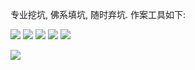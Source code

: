 专业挖坑, 佛系填坑, 随时弃坑. 作案工具如下: 

![](https://img.shields.io/badge/-Flutter-0091EA?&logo=flutter&logoColor=fff) ![](https://img.shields.io/badge/-Dart-0091EA?&logo=dart&logoColor=fff) ![](https://img.shields.io/badge/-Kotlin-orange?&logo=Kotlin&logoColor=fff) ![](https://img.shields.io/badge/-Vue.js-41B883?logo=vue.js&logoColor=fff) ![](https://img.shields.io/badge/-Django-0C4B33?logo=django&logoColor=fff)

<img src="https://github-readme-stats.vercel.app/api/top-langs/?username=simonkimi&layout=compact&hide=C%2B%2B&langs_count=6&theme=github_dark">
